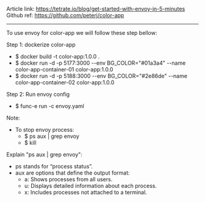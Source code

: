 Article link: https://tetrate.io/blog/get-started-with-envoy-in-5-minutes
Github ref: https://github.com/peterj/color-app

-----------------------------


To use envoy for color-app we will follow these step bellow:


Step 1: dockerize color-app
- $ docker build -t color-app:1.0.0 .
- $ docker run -d -p 5177:3000 --env BG_COLOR="#01a3a4" --name color-app-container-01 color-app:1.0.0
- $ docker run -d -p 5188:3000 --env BG_COLOR="#2e86de" --name color-app-container-02 color-app:1.0.0


Step 2: Run envoy config
- $ func-e run -c envoy.yaml


Note:
- To stop envoy process:
  + $ ps aux | grep envoy
  + $ kill <PID>


Explain "ps aux | grep envoy":
- ps stands for “process status”.
- aux are options that define the output format:
  + a: Shows processes from all users.
  + u: Displays detailed information about each process.
  + x: Includes processes not attached to a terminal.
